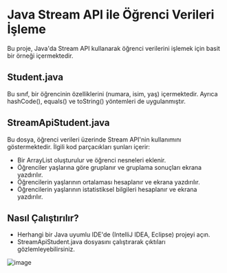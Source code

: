 # Java Stream API ile Öğrenci Verileri İşleme
Bu proje, Java'da Stream API kullanarak öğrenci verilerini işlemek için basit bir örneği içermektedir.

## Student.java
Bu sınıf, bir öğrencinin özelliklerini (numara, isim, yaş) içermektedir. Ayrıca hashCode(), equals() ve toString() yöntemleri de uygulanmıştır.

## StreamApiStudent.java
Bu dosya, öğrenci verileri üzerinde Stream API'nin kullanımını göstermektedir. İlgili kod parçacıkları şunları içerir:

- Bir ArrayList oluşturulur ve öğrenci nesneleri eklenir.
- Öğrenciler yaşlarına göre gruplanır ve gruplama sonuçları ekrana yazdırılır.
- Öğrencilerin yaşlarının ortalaması hesaplanır ve ekrana yazdırılır.
- Öğrencilerin yaşlarının istatistiksel bilgileri hesaplanır ve ekrana yazdırılır.

## Nasıl Çalıştırılır?
- Herhangi bir Java uyumlu IDE'de (IntelliJ IDEA, Eclipse) projeyi açın.
- StreamApiStudent.java dosyasını çalıştırarak çıktıları gözlemleyebilirsiniz.

![image](https://github.com/esmanur-karatas/NewWithJava8/assets/83882274/f84b6ed6-6dac-48f2-a29b-b61a901beb81)
